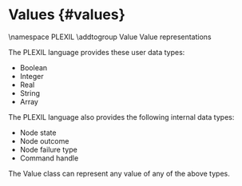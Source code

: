 # Values {#values}

\namespace PLEXIL
\addtogroup Value Value representations

The PLEXIL language provides these user data types:

* Boolean
* Integer
* Real
* String
* Array

The PLEXIL language also provides the following internal data types:

* Node state
* Node outcome
* Node failure type
* Command handle

The Value class can represent any value of any of the above types.
